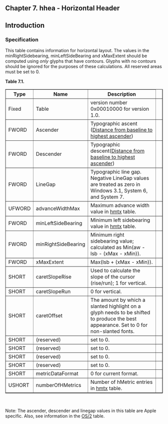 <div xmlns="http://www.w3.org/1999/xhtml" role="" class="chapter"><div class="titlepage"><div><div><h2 class="title"><a name="chapter.hhea"></a>Chapter 7. hhea - Horizontal Header</h2></div></div></div><div role="fragment" class="section"><div class="titlepage"><div><div><h2 class="title" style="clear: both"><a name="idm80799813200"></a>Introduction</h2></div></div></div><div role="specification" class="section"><div class="titlepage"><div><div><h3 class="title"><a name="section.7.1.1"></a>Specification</h3></div></div></div><p role="">This table contains information for horizontal layout.
          The values in the minRightSidebearing, minLeftSideBearing
          and xMaxExtent should be computed using
          <span role="" class="emphasis"><em>only</em></span> glyphs that have contours. Glyphs
          with no contours should be ignored for the purposes of these
          calculations. All reserved areas must be set to 0.</p><div class="table"><a name="idm80799810256"></a><p class="title"><strong>Table 7.1. </strong></p><div class="table-contents"><table role="" class="table" border="1"><colgroup><col/><col/><col/><col/></colgroup><thead><tr><th role="">Type</th><th role="">Name</th><th role="">Description</th><td class="auto-generated"> </td></tr></thead><tbody><tr><td role="">Fixed</td><td role="">Table</td><td role="">version number 0x00010000 for version
              1.0.</td><td class="auto-generated"> </td></tr><tr><td role="">FWORD</td><td role="">Ascender</td><td role="">Typographic ascent (<a role="" class="ulink" href="http://developer.apple.com/fonts/TTRefMan/RM06/Chap6hhea.html" target="_top">Distance
            from baseline to highest ascender</a>)</td><td class="auto-generated"> </td></tr><tr><td role="">FWORD</td><td role="">Descender</td><td role="">Typographic descent(<a role="" class="ulink" href="http://developer.apple.com/fonts/TTRefMan/RM06/Chap6hhea.html" target="_top">Distance
            from baseline to highest ascender</a>)</td><td class="auto-generated"> </td></tr><tr><td role="">FWORD</td><td role="">LineGap</td><td role="">Typographic line gap. Negative LineGap values are
              treated as zero in Windows 3.1, System 6, and System
              7.</td><td class="auto-generated"> </td></tr><tr><td role="">UFWORD</td><td role="">advanceWidthMax</td><td role="">Maximum advance width value in
              <a role="" class="link" href="chapter.hmtx.html" title="Chapter 8. hmtx - Horizontal Metrics">hmtx</a> table.</td><td class="auto-generated"> </td></tr><tr><td role="">FWORD</td><td role="">minLeftSideBearing</td><td role="">Minimum left sidebearing value in
              <a role="" class="link" href="chapter.hmtx.html" title="Chapter 8. hmtx - Horizontal Metrics">hmtx</a> table.</td><td class="auto-generated"> </td></tr><tr><td role="">FWORD</td><td role="">minRightSideBearing</td><td role="">Minimum right sidebearing value; calculated
              as Min(aw - lsb - (xMax - xMin)).</td><td class="auto-generated"> </td></tr><tr><td role="">FWORD</td><td role="">xMaxExtent</td><td role="">Max(lsb + (xMax - xMin)).</td><td class="auto-generated"> </td></tr><tr><td role="">SHORT</td><td role="">caretSlopeRise</td><td role="">Used to calculate the slope of the cursor
              (rise/run); 1 for vertical.</td><td class="auto-generated"> </td></tr><tr><td role="">SHORT</td><td role="">caretSlopeRun</td><td role="">0 for vertical.</td><td class="auto-generated"> </td></tr><tr><td role="">SHORT</td><td role="">caretOffset</td><td role="">The amount by which a slanted highlight on a
              glyph needs to be shifted to produce the best
              appearance. Set to 0 for non-slanted
              fonts.</td><td class="auto-generated"> </td></tr><tr><td role="">SHORT</td><td role="">(reserved)</td><td role="">set to 0.</td><td class="auto-generated"> </td></tr><tr><td role="">SHORT</td><td role="">(reserved)</td><td role="">set to 0.</td><td class="auto-generated"> </td></tr><tr><td role="">SHORT</td><td role="">(reserved)</td><td role="">set to 0.</td><td class="auto-generated"> </td></tr><tr><td role="">SHORT</td><td role="">(reserved)</td><td role="">set to 0.</td><td class="auto-generated"> </td></tr><tr><td role="">SHORT</td><td role="">metricDataFormat</td><td role="">0 for current format.</td><td class="auto-generated"> </td></tr><tr><td role="">USHORT</td><td role="">numberOfHMetrics</td><td role="">Number of hMetric entries in
              <a role="" class="link" href="chapter.hmtx.html" title="Chapter 8. hmtx - Horizontal Metrics">hmtx</a> table.</td><td class="auto-generated"> </td></tr></tbody></table></div></div><br class="table-break"/><p role="">Note: The ascender, descender and linegap values in this
	  table are Apple specific. Also, see information in the
	  <a role="" class="link" href="chapter.OS2.html" title="Chapter 11. OS/2 - OS/2 and Windows Metrics">OS/2</a> table.</p></div></div></div>